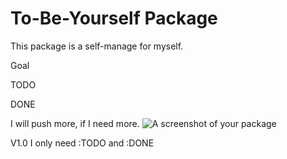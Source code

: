 # To-Be-Yourself Package

This package is a self-manage for myself.

Goal

TODO

DONE

I will push more, if I need more.
![A screenshot of your package](https://f.cloud.github.com/assets/69169/2290250/c35d867a-a017-11e3-86be-cd7c5bf3ff9b.gif)

V1.0 I only need :TODO and :DONE

